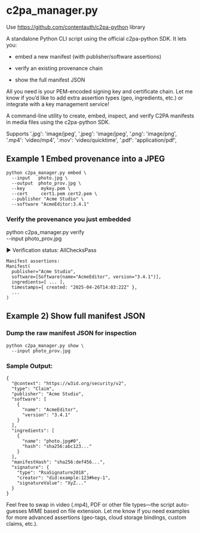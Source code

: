 # c2pa_manager.py

Use https://github.com/contentauth/c2pa-python library

A standalone Python CLI script using the official c2pa-python SDK. It lets you:

* embed a new manifest (with publisher/software assertions)

* verify an existing provenance chain

* show the full manifest JSON

All you need is your PEM-encoded signing key and certificate chain. Let me know if you’d like to add extra assertion types (geo, ingredients, etc.) or integrate with a key management service!

A command-line utility to create, embed, inspect, and verify C2PA manifests in media files using the c2pa-python SDK.

Supports
'.jpg': 'image/jpeg',
'.jpeg': 'image/jpeg',
'.png': 'image/png',
'.mp4': 'video/mp4',
'.mov': 'video/quicktime',
'.pdf': 'application/pdf',

## Example 1 Embed provenance into a JPEG

```
python c2pa_manager.py embed \
  --input   photo.jpg \
  --output  photo_prov.jpg \
  --key      mykey.pem \
  --cert     cert1.pem cert2.pem \
  --publisher "Acme Studio" \
  --software "AcmeEditor:3.4.1"
```

### Verify the provenance you just embedded
python c2pa_manager.py verify \
  --input photo_prov.jpg

▶ Verification status: AllChecksPass

```
Manifest assertions:
Manifest(
  publisher="Acme Studio",
  software=[Software(name="AcmeEditor", version="3.4.1")],
  ingredients=[ ... ],
  timestamps={ created: "2025-04-26T14:03:22Z" },
  ...
)
```

## Example 2) Show full manifest JSON

### Dump the raw manifest JSON for inspection
```
python c2pa_manager.py show \
  --input photo_prov.jpg
```

### Sample Output:
```
{
  "@context": "https://w3id.org/security/v2",
  "type": "Claim",
  "publisher": "Acme Studio",
  "software": [
    {
      "name": "AcmeEditor",
      "version": "3.4.1"
    }
  ],
  "ingredients": [
    {
      "name": "photo.jpg#0",
      "hash": "sha256:abc123..."
    }
  ],
  "manifestHash": "sha256:def456...",
  "signature": {
    "type": "RsaSignature2018",
    "creator": "did:example:123#key-1",
    "signatureValue": "XyZ..."
  }
}
```

Feel free to swap in video (.mp4), PDF or other file types—the script auto-guesses MIME based on file extension. Let me know if you need examples for more advanced assertions (geo-tags, cloud storage bindings, custom claims, etc.).
